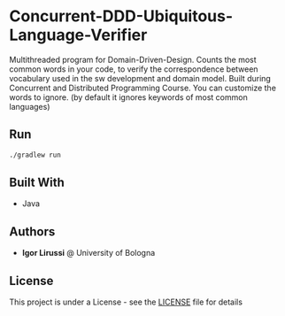 # Concurrent-DDD-Ubiquitous-Language-Verifier
Multithreaded program for Domain-Driven-Design. Counts the most common words in your code, to verify the correspondence between vocabulary used in the sw development and domain model. Built during Concurrent and Distributed Programming Course.
You can customize the words to ignore. (by default it ignores keywords of most common languages)
## Run 
``` bash
./gradlew run
```

## Built With

*   Java

## Authors

*   **Igor Lirussi** @ University of Bologna

## License

This project is under a License - see the [LICENSE](LICENSE) file for details
